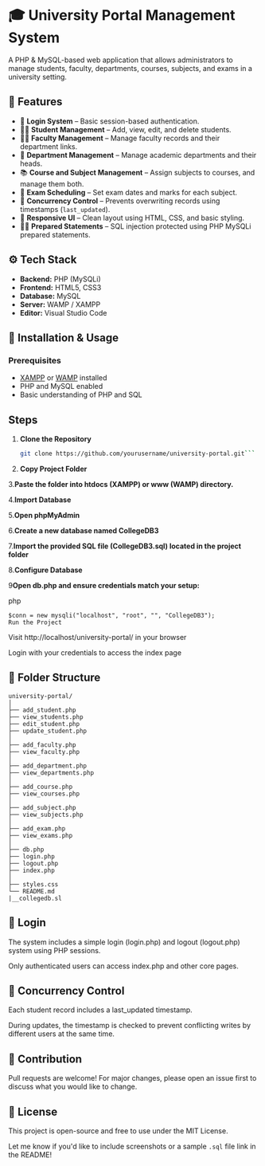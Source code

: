 # 🎓 University Portal Management System

A PHP & MySQL-based web application that allows administrators to manage students, faculty, departments, courses, subjects, and exams in a university setting.

## 🧩 Features

- 🔐 **Login System** – Basic session-based authentication.
- 🧑‍🎓 **Student Management** – Add, view, edit, and delete students.
- 👨‍🏫 **Faculty Management** – Manage faculty records and their department links.
- 🏢 **Department Management** – Manage academic departments and their heads.
- 📚 **Course and Subject Management** – Assign subjects to courses, and manage them both.
- 📝 **Exam Scheduling** – Set exam dates and marks for each subject.
- 🔁 **Concurrency Control** – Prevents overwriting records using timestamps (`last_updated`).
- 🎨 **Responsive UI** – Clean layout using HTML, CSS, and basic styling.
- 🧑‍💻 **Prepared Statements** – SQL injection protected using PHP MySQLi prepared statements.

## ⚙️ Tech Stack

- **Backend:** PHP (MySQLi)
- **Frontend:** HTML5, CSS3
- **Database:** MySQL
- **Server:** WAMP / XAMPP
- **Editor:** Visual Studio Code

## 🚀 Installation & Usage

### Prerequisites
- [XAMPP](https://www.apachefriends.org/) or [WAMP](https://www.wampserver.com/) installed
- PHP and MySQL enabled
- Basic understanding of PHP and SQL

## Steps

1. **Clone the Repository**
   ```bash
   git clone https://github.com/yourusername/university-portal.git```
2. **Copy Project Folder**

3.**Paste the folder into htdocs (XAMPP) or www (WAMP) directory.**

4.**Import Database**

5.**Open phpMyAdmin**

6.**Create a new database named CollegeDB3**

7.**Import the provided SQL file (CollegeDB3.sql) located in the project folder**

8.**Configure Database**

9**Open db.php and ensure credentials match your setup:**

php
```
$conn = new mysqli("localhost", "root", "", "CollegeDB3");
Run the Project
```
Visit http://localhost/university-portal/ in your browser

Login with your credentials to access the index page

## 📂 Folder Structure
```
university-portal/
│
├── add_student.php
├── view_students.php
├── edit_student.php
├── update_student.php
│
├── add_faculty.php
├── view_faculty.php
│
├── add_department.php
├── view_departments.php
│
├── add_course.php
├── view_courses.php
│
├── add_subject.php
├── view_subjects.php
│
├── add_exam.php
├── view_exams.php
│
├── db.php
├── login.php
├── logout.php
├── index.php
│
├── styles.css
└── README.md
|__collegedb.sl
```
## 🔐 Login
The system includes a simple login (login.php) and logout (logout.php) system using PHP sessions.

Only authenticated users can access index.php and other core pages.

## 📌 Concurrency Control
Each student record includes a last_updated timestamp.

During updates, the timestamp is checked to prevent conflicting writes by different users at the same time.

## 📣 Contribution
Pull requests are welcome! For major changes, please open an issue first to discuss what you would like to change.

## 📃 License
This project is open-source and free to use under the MIT License.



Let me know if you'd like to include screenshots or a sample `.sql` file link in the README!

